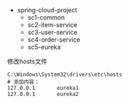 - spring-cloud-project
    - sc1-common
    - sc2-item-service
    - sc3-user-service
    - sc4-order-service
    - sc5-eureka


修改hosts文件
```
C:\Windows\System32\drivers\etc\hosts
# 添加内容：
127.0.0.1       eureka1
127.0.0.1       eureka2
```